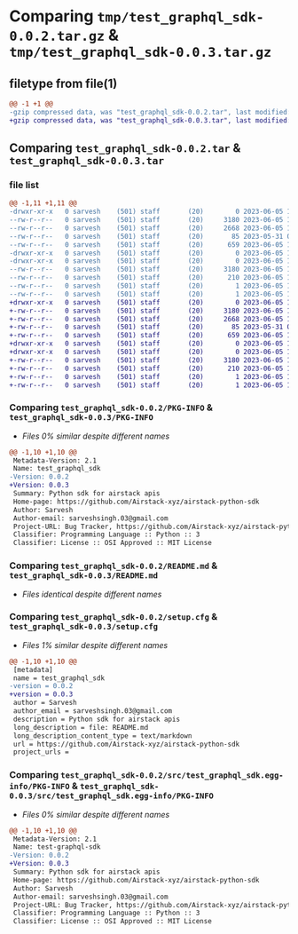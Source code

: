 # Comparing `tmp/test_graphql_sdk-0.0.2.tar.gz` & `tmp/test_graphql_sdk-0.0.3.tar.gz`

## filetype from file(1)

```diff
@@ -1 +1 @@
-gzip compressed data, was "test_graphql_sdk-0.0.2.tar", last modified: Mon Jun  5 11:38:26 2023, max compression
+gzip compressed data, was "test_graphql_sdk-0.0.3.tar", last modified: Mon Jun  5 12:22:42 2023, max compression
```

## Comparing `test_graphql_sdk-0.0.2.tar` & `test_graphql_sdk-0.0.3.tar`

### file list

```diff
@@ -1,11 +1,11 @@
-drwxr-xr-x   0 sarvesh    (501) staff       (20)        0 2023-06-05 11:38:26.930473 test_graphql_sdk-0.0.2/
--rw-r--r--   0 sarvesh    (501) staff       (20)     3180 2023-06-05 11:38:26.930527 test_graphql_sdk-0.0.2/PKG-INFO
--rw-r--r--   0 sarvesh    (501) staff       (20)     2668 2023-06-05 11:24:49.000000 test_graphql_sdk-0.0.2/README.md
--rw-r--r--   0 sarvesh    (501) staff       (20)       85 2023-05-31 07:35:04.000000 test_graphql_sdk-0.0.2/pyproject.toml
--rw-r--r--   0 sarvesh    (501) staff       (20)      659 2023-06-05 11:38:26.930721 test_graphql_sdk-0.0.2/setup.cfg
-drwxr-xr-x   0 sarvesh    (501) staff       (20)        0 2023-06-05 11:38:26.929561 test_graphql_sdk-0.0.2/src/
-drwxr-xr-x   0 sarvesh    (501) staff       (20)        0 2023-06-05 11:38:26.930359 test_graphql_sdk-0.0.2/src/test_graphql_sdk.egg-info/
--rw-r--r--   0 sarvesh    (501) staff       (20)     3180 2023-06-05 11:38:26.000000 test_graphql_sdk-0.0.2/src/test_graphql_sdk.egg-info/PKG-INFO
--rw-r--r--   0 sarvesh    (501) staff       (20)      210 2023-06-05 11:38:26.000000 test_graphql_sdk-0.0.2/src/test_graphql_sdk.egg-info/SOURCES.txt
--rw-r--r--   0 sarvesh    (501) staff       (20)        1 2023-06-05 11:38:26.000000 test_graphql_sdk-0.0.2/src/test_graphql_sdk.egg-info/dependency_links.txt
--rw-r--r--   0 sarvesh    (501) staff       (20)        1 2023-06-05 11:38:26.000000 test_graphql_sdk-0.0.2/src/test_graphql_sdk.egg-info/top_level.txt
+drwxr-xr-x   0 sarvesh    (501) staff       (20)        0 2023-06-05 12:22:42.226733 test_graphql_sdk-0.0.3/
+-rw-r--r--   0 sarvesh    (501) staff       (20)     3180 2023-06-05 12:22:42.226783 test_graphql_sdk-0.0.3/PKG-INFO
+-rw-r--r--   0 sarvesh    (501) staff       (20)     2668 2023-06-05 11:24:49.000000 test_graphql_sdk-0.0.3/README.md
+-rw-r--r--   0 sarvesh    (501) staff       (20)       85 2023-05-31 07:35:04.000000 test_graphql_sdk-0.0.3/pyproject.toml
+-rw-r--r--   0 sarvesh    (501) staff       (20)      659 2023-06-05 12:22:42.226974 test_graphql_sdk-0.0.3/setup.cfg
+drwxr-xr-x   0 sarvesh    (501) staff       (20)        0 2023-06-05 12:22:42.225774 test_graphql_sdk-0.0.3/src/
+drwxr-xr-x   0 sarvesh    (501) staff       (20)        0 2023-06-05 12:22:42.226630 test_graphql_sdk-0.0.3/src/test_graphql_sdk.egg-info/
+-rw-r--r--   0 sarvesh    (501) staff       (20)     3180 2023-06-05 12:22:42.000000 test_graphql_sdk-0.0.3/src/test_graphql_sdk.egg-info/PKG-INFO
+-rw-r--r--   0 sarvesh    (501) staff       (20)      210 2023-06-05 12:22:42.000000 test_graphql_sdk-0.0.3/src/test_graphql_sdk.egg-info/SOURCES.txt
+-rw-r--r--   0 sarvesh    (501) staff       (20)        1 2023-06-05 12:22:42.000000 test_graphql_sdk-0.0.3/src/test_graphql_sdk.egg-info/dependency_links.txt
+-rw-r--r--   0 sarvesh    (501) staff       (20)        1 2023-06-05 12:22:42.000000 test_graphql_sdk-0.0.3/src/test_graphql_sdk.egg-info/top_level.txt
```

### Comparing `test_graphql_sdk-0.0.2/PKG-INFO` & `test_graphql_sdk-0.0.3/PKG-INFO`

 * *Files 0% similar despite different names*

```diff
@@ -1,10 +1,10 @@
 Metadata-Version: 2.1
 Name: test_graphql_sdk
-Version: 0.0.2
+Version: 0.0.3
 Summary: Python sdk for airstack apis
 Home-page: https://github.com/Airstack-xyz/airstack-python-sdk
 Author: Sarvesh
 Author-email: sarveshsingh.03@gmail.com
 Project-URL: Bug Tracker, https://github.com/Airstack-xyz/airstack-python-sdk/issues
 Classifier: Programming Language :: Python :: 3
 Classifier: License :: OSI Approved :: MIT License
```

### Comparing `test_graphql_sdk-0.0.2/README.md` & `test_graphql_sdk-0.0.3/README.md`

 * *Files identical despite different names*

### Comparing `test_graphql_sdk-0.0.2/setup.cfg` & `test_graphql_sdk-0.0.3/setup.cfg`

 * *Files 1% similar despite different names*

```diff
@@ -1,10 +1,10 @@
 [metadata]
 name = test_graphql_sdk
-version = 0.0.2
+version = 0.0.3
 author = Sarvesh
 author_email = sarveshsingh.03@gmail.com
 description = Python sdk for airstack apis
 long_description = file: README.md
 long_description_content_type = text/markdown
 url = https://github.com/Airstack-xyz/airstack-python-sdk
 project_urls =
```

### Comparing `test_graphql_sdk-0.0.2/src/test_graphql_sdk.egg-info/PKG-INFO` & `test_graphql_sdk-0.0.3/src/test_graphql_sdk.egg-info/PKG-INFO`

 * *Files 0% similar despite different names*

```diff
@@ -1,10 +1,10 @@
 Metadata-Version: 2.1
 Name: test-graphql-sdk
-Version: 0.0.2
+Version: 0.0.3
 Summary: Python sdk for airstack apis
 Home-page: https://github.com/Airstack-xyz/airstack-python-sdk
 Author: Sarvesh
 Author-email: sarveshsingh.03@gmail.com
 Project-URL: Bug Tracker, https://github.com/Airstack-xyz/airstack-python-sdk/issues
 Classifier: Programming Language :: Python :: 3
 Classifier: License :: OSI Approved :: MIT License
```

